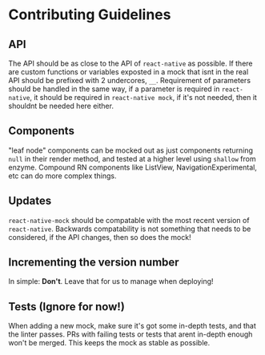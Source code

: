 # Contributing Guidelines

## API
The API should be as close to the API of `react-native` as possible. If there are custom functions or variables exposted in a mock that isnt in the real API should be prefixed with  2 undercores, `__`. Requirement of parameters should be handled in the same way, if a parameter is required in `react-native`, it should be required in `react-native mock`, if it's not needed, then it shouldnt be needed here either.

## Components
"leaf node" components can be mocked out as just components returning `null` in their render method, and tested at a higher level using `shallow` from enzyme. Compound RN components like ListView, NavigationExperimental, etc can do more complex things.

## Updates
`react-native-mock` should be compatable with the most recent version of `react-native`. Backwards compatability is not something that needs to be considered, if the API changes, then so does the mock!

## Incrementing the version number
In simple: __Don't__. Leave that for us to manage when deploying!

## Tests (Ignore for now!)
When adding a new mock, make sure it's got some in-depth tests, and that the linter passes. PRs with failing tests or tests that arent in-depth enough won't be merged. This keeps the mock as stable as possible.
